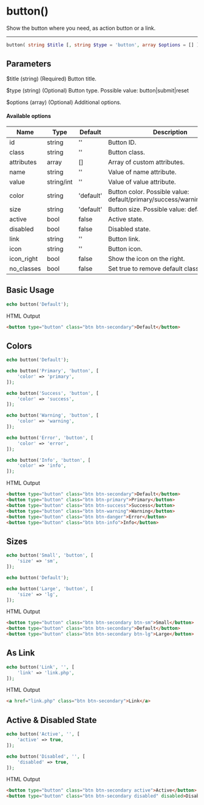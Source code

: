 # button()

Show the button where you need, as action button or a link.

---

```php {.function-name}
button( string $title [, string $type = 'button', array $options = [] ] ) : string
```

## Parameters

$title (string) (Required) Button title.

$type (string) (Optional) Button type. Possible value: button|submit|reset

$options (array) (Optional) Additional options.

#### Available options

| Name       | Type       | Default   | Description                                                              |
|------------|------------|-----------|--------------------------------------------------------------------------|
| id         | string     | ''        | Button ID.                                                               |
| class      | string     | ''        | Button class.                                                            |
| attributes | array      | []        | Array of custom attributes.                                              |
| name       | string     | ''        | Value of name attribute.                                                 |
| value      | string/int | ''        | Value of value attribute.                                                |
| color      | string     | 'default' | Button color. Possible value: default/primary/success/warning/error/info |
| size       | string     | 'default' | Button size. Possible value: default/sm/lg                               |
| active     | bool       | false     | Active state.                                                            |
| disabled   | bool       | false     | Disabled state.                                                          |
| link       | string     | ''        | Button link.                                                             |
| icon       | string     | ''        | Button icon.                                                             |
| icon_right | bool       | false     | Show the icon on the right.                                              |
| no_classes | bool       | false     | Set true to remove default classes.                                      |

## Basic Usage

```php
echo button('Default');
```

<span class="html-output-title">HTML Output</span>

```html {.html-output}
<button type="button" class="btn btn-secondary">Default</button>
```

## Colors

```php
echo button('Default');

echo button('Primary', 'button', [
    'color' => 'primary',
]);

echo button('Success', 'button', [
    'color' => 'success',
]);

echo button('Warning', 'button', [
    'color' => 'warning',
]);

echo button('Error', 'button', [
    'color' => 'error',
]);

echo button('Info', 'button', [
    'color' => 'info',
]);
```

<span class="html-output-title">HTML Output</span>

```html {.html-output}
<button type="button" class="btn btn-secondary">Default</button>
<button type="button" class="btn btn-primary">Primary</button>
<button type="button" class="btn btn-success">Success</button>
<button type="button" class="btn btn-warning">Warning</button>
<button type="button" class="btn btn-danger">Error</button>
<button type="button" class="btn btn-info">Info</button>
```

## Sizes

```php
echo button('Small', 'button', [
    'size' => 'sm',
]);

echo button('Default');

echo button('Large', 'button', [
    'size' => 'lg',
]);
```

<span class="html-output-title">HTML Output</span>

```html {.html-output}
<button type="button" class="btn btn-secondary btn-sm">Small</button>
<button type="button" class="btn btn-secondary">Default</button>
<button type="button" class="btn btn-secondary btn-lg">Large</button>
```

## As Link

```php
echo button('Link', '', [
    'link' => 'link.php',
]);
```

<span class="html-output-title">HTML Output</span>

```html {.html-output}
<a href="link.php" class="btn btn-secondary">Link</a>
```

## Active & Disabled State

```php
echo button('Active', '', [
    'active' => true,
]);

echo button('Disabled', '', [
    'disabled' => true,
]);
```

<span class="html-output-title">HTML Output</span>

```html {.html-output}
<button type="button" class="btn btn-secondary active">Active</button>
<button type="button" class="btn btn-secondary disabled" disabled>Disabled</button>
```
